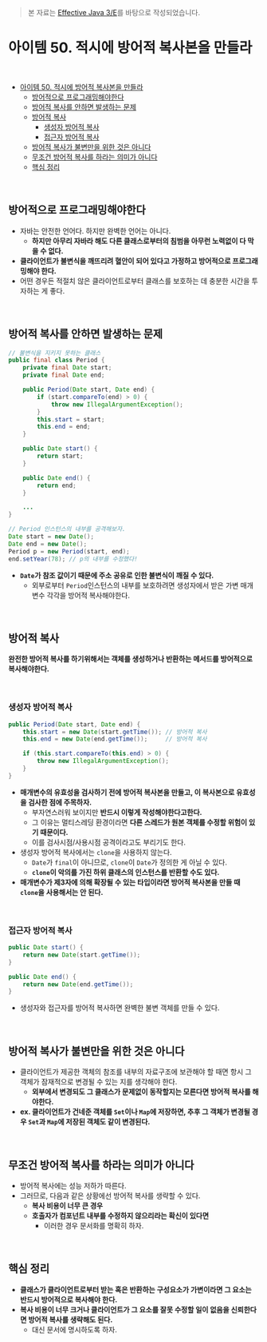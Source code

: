 > 본 자료는 [Effective Java 3/E]()를 바탕으로 작성되었습니다.

# 아이템 50. 적시에 방어적 복사본을 만들라

<br>

- [아이템 50. 적시에 방어적 복사본을 만들라](#아이템-50-적시에-방어적-복사본을-만들라)
  - [방어적으로 프로그래밍해야한다](#방어적으로-프로그래밍해야한다)
  - [방어적 복사를 안하면 발생하는 문제](#방어적-복사를-안하면-발생하는-문제)
  - [방어적 복사](#방어적-복사)
    - [생성자 방어적 복사](#생성자-방어적-복사)
    - [접근자 방어적 복사](#접근자-방어적-복사)
  - [방어적 복사가 불변만을 위한 것은 아니다](#방어적-복사가-불변만을-위한-것은-아니다)
  - [무조건 방어적 복사를 하라는 의미가 아니다](#무조건-방어적-복사를-하라는-의미가-아니다)
  - [핵심 정리](#핵심-정리)

<br>

## 방어적으로 프로그래밍해야한다
* 자바는 안전한 언어다. 하지만 완벽한 언어는 아니다. 
  * **하지만 아무리 자바라 해도 다른 클래스로부터의 침범을 아무런 노력없이 다 막을 수 없다.**
* **클라이언트가 불변식을 깨뜨리려 혈안이 되어 있다고 가정하고 방어적으로 프로그래밍해야 한다.**
* 어떤 경우든 적절치 않은 클라이언트로부터 클래스를 보호하는 데 충분한 시간을 투자하는 게 좋다.

<br>

## 방어적 복사를 안하면 발생하는 문제
```java
// 불변식을 지키지 못하는 클래스
public final class Period {
    private final Date start;
    private final Date end;

    public Period(Date start, Date end) {
        if (start.compareTo(end) > 0) {
            throw new IllegalArgumentException();
        }
        this.start = start;
        this.end = end;
    }

    public Date start() {
        return start;
    }

    public Date end() {
        return end;
    }

    ...
}
```
```java
// Period 인스턴스의 내부를 공격해보자.
Date start = new Date();
Date end = new Date();
Period p = new Period(start, end);
end.setYear(78); // p의 내부를 수정했다!
```
* **`Date`가 참조 값이기 때문에 주소 공유로 인한 불변식이 깨질 수 있다.**
  * 외부로부터 `Period`인스턴스의 내부를 보호하려면 생성자에서 받은 가변 매개변수 각각을 방어적 복사해야한다.

<br>

## 방어적 복사
**완전한 방어적 복사를 하기위해서는 객체를 생성하거나 반환하는 메서드를 방어적으로 복사해야한다.**

<br>

### 생성자 방어적 복사
```java
public Period(Date start, Date end) {
    this.start = new Date(start.getTime()); // 방어적 복사
    this.end = new Date(end.getTime());     // 방어적 복사

    if (this.start.compareTo(this.end) > 0) {
        throw new IllegalArgumentException();
    }
}
```
* **매개변수의 유효성을 검사하기 전에 방어적 복사본을 만들고, 이 복사본으로 유효성을 검사한 점에 주목하자.**
  * 부자연스러워 보이지만 **반드시 이렇게 작성해야한다고한다.**
  * 그 이유는 멀티스레딩 환경이라면 **다른 스레드가 원본 객체를 수정할 위험이 있기 때문이다.**
  * 이를 검사시점/사용시점 공격이라고도 부리기도 한다.
* 생성자 방어적 복사에서는 `clone`을 사용하지 않는다.
  * `Date`가 `final`이 아니므로, `clone`이 `Date`가 정의한 게 아닐 수 있다.
  * **`clone`이 악의를 가진 하위 클래스의 인스턴스를 반환할 수도 있다.**
* **매개변수가 제3자에 의해 확장될 수 있는 타입이라면 방어적 복사본을 만들 때 `clone`을 사용해서는 안 된다.**

<br>

### 접근자 방어적 복사
```java
public Date start() {
    return new Date(start.getTime());
}

public Date end() {
    return new Date(end.getTime());
}
```
* 생성자와 접근자를 방어적 복사하면 완벽한 불변 객체를 만들 수 있다.

<br>

## 방어적 복사가 불변만을 위한 것은 아니다
* 클라이언트가 제공한 객체의 참조를 내부의 자료구조에 보관해야 할 때면 항시 그 객체가 잠재적으로 변경될 수 있는 지를 생각해야 한다.
  * **외부에서 변경되도 그 클래스가 문제없이 동작할지는 모른다면 방어적 복사를 해야한다.**
* **ex. 클라이언트가 건네준 객체를 `Set`이나 `Map`에 저장하면, 추후 그 객체가 변경될 경우 `Set`과 `Map`에 저장된 객체도 같이 변경된다.**

<br>

## 무조건 방어적 복사를 하라는 의미가 아니다
* 방어적 복사에는 성능 저하가 따른다.
* 그러므로, 다음과 같은 상황에선 방어적 복사를 생략할 수 있다.
  * **복사 비용이 너무 큰 경우**
  * **호출자가 컴포넌트 내부를 수정하지 않으리라는 확신이 있다면**
    * 이러한 경우 문서화를 명확히 하자.

<br>

## 핵심 정리
* **클래스가 클라이언트로부터 받는 혹은 반환하는 구성요소가 가변이라면 그 요소는 반드시 방어적으로 복사해야 한다.**
* **복사 비용이 너무 크거나 클라이언트가 그 요소를 잘못 수정할 일이 없음을 신뢰한다면 방어적 복사를 생략해도 된다.**
  * 대신 문서에 명시하도록 하자.
